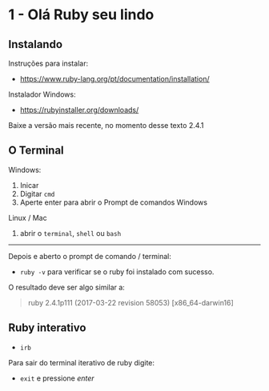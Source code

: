 # 1 - Olá Ruby seu lindo

## Instalando

Instruções para instalar:

* https://www.ruby-lang.org/pt/documentation/installation/

Instalador Windows:

* https://rubyinstaller.org/downloads/

Baixe a versão mais recente, no momento desse texto 2.4.1

## O Terminal

Windows:

1. Inicar
1. Digitar `cmd`
1. Aperte enter para abrir o Prompt de comandos Windows

Linux / Mac

1. abrir o `terminal`, `shell` ou `bash`

---
Depois e aberto o prompt de comando / terminal:

* `ruby -v` para verificar se o ruby foi instalado com sucesso.

O resultado deve ser algo similar a:
> ruby 2.4.1p111 (2017-03-22 revision 58053) [x86_64-darwin16]

## Ruby interativo

* `irb`

Para sair do terminal iterativo de ruby digite:

* `exit` e pressione _enter_
